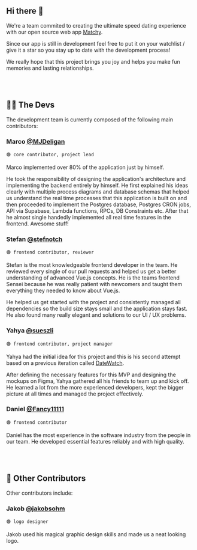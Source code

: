 ## Hi there 👋
We're a team commited to creating the ultimate speed dating experience with our open source web app [Matchy](https://github.com/matchyOrg/matchy).

Since our app is still in development feel free to put it on your watchlist / give it a star so you stay up to date with the development process!

We really hope that this project brings you joy and helps you make fun memories and lasting relationships.

<br><br>


## 👨‍💻 The Devs
The development team is currently composed of the following main contributors:

### Marco [@MJDeligan](https://github.com/MJDeligan)
`🟢 core contributor, project lead`

Marco implemented over 80% of the application just by himself.

He took the responsibility of designing the application's architecture and implementing the backend entirely by himself. He first explained his ideas clearly with multiple process diagrams and database schemas that helped us understand the real time processes that this application is built on and then proceeded to implement the Postgres database, Postgres CRON jobs, API via Supabase, Lambda functions, RPCs, DB Constraints etc. After that he almost single handedly implemented all real time features in the frontend. Awesome stuff!

### Stefan [@stefnotch](https://github.com/stefnotch)
`🟢 frontend contributor, reviewer`

Stefan is the most knowledgeable frontend developer in the team. He reviewed every single of our pull requests and helped us get a better understanding of advanced Vue.js concepts.
He is the teams frontend Sensei because he was really patient with newcomers and taught them everything they needed to know about Vue.js.

He helped us get started with the project and consistently managed all dependencies so the build size stays small and the application stays fast. He also found many really elegant and solutions to our UI / UX problems.

### Yahya [@sueszli](https://github.com/sueszli)
`🟢 frontend contributor, project manager`

Yahya had the initial idea for this project and this is his second attempt based on a previous iteration called [DateWatch](https://github.com/sueszli/datewatch).

After defining the necessary features for this MVP and designing the mockups on Figma, Yahya gathered all his friends to team up and kick off.
He learned a lot from the more experienced developers, kept the bigger picture at all times and managed the project effectively.

### Daniel [@Fancy11111](https://github.com/Fancy11111)
`🟢 frontend contributor`

Daniel has the most experience in the software industry from the people in our team. He developed essential features reliably and with high quality.

<br><br>


## 💪 Other Contributors
Other contributors include:

### Jakob [@jakobsohm](https://jakobsohm.at/)
`🟢 logo designer`

Jakob used his magical graphic design skills and made us a neat looking logo.
